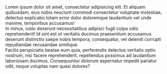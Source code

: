 <div>Lorem ipsum dolor sit amet, consectetur adipisicing elit. Et aliquam quibusdam, eius nobis nesciunt commodi consectetur voluptate molestiae, delectus explicabo totam error dolor doloremque laudantium vel unde maxime, temporibus accusamus!</div>
<div>In minus, iusto deserunt necessitatibus adipisci fugit culpa odio reprehenderit! Id sint est ut veritatis ducimus praesentium accusamus deserunt distinctio saepe nobis tempora, consequatur, vel deleniti corrupti repudiandae recusandae similique.</div>
<div>Facilis perspiciatis beatae eum quia, perferendis delectus veritatis optio nostrum, nisi facere reprehenderit, repellendus possimus ad laudantium laboriosam ducimus. Consequuntur dolorum aspernatur impedit pariatur odit, neque voluptas nam quasi dolores?</div>